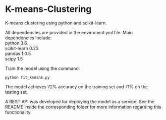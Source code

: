# K-means-Clustering
K-means clustering using python and scikit-learn.

All dependencies are provided in the enviroment.yml file.
Main dependencies include:  
python 3.6  
scikit-learn 0.23  
pandas 1.0.5  
scipy 1.5

Train the model using the command:
```
python fit_kmeans.py
```

The model achieves 72% accuracy on the training set and 71% on the testing set.

A REST API was developed for deploying the model as a service. See the README inside the corresponding folder for more information regarding this functionality.
